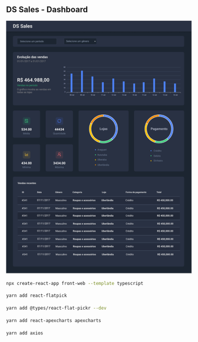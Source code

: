 ## DS Sales - Dashboard

<p align="center" >
  <img src="https://github.com/gracyaneoliveira/dssales/blob/main/frontend/dashboard.png" alt="dashboard" width="546px"><br />
</p>

```bash
npx create-react-app front-web --template typescript

yarn add react-flatpick

yarn add @types/react-flat-pickr --dev

yarn add react-apexcharts apexcharts

yarn add axios
```
